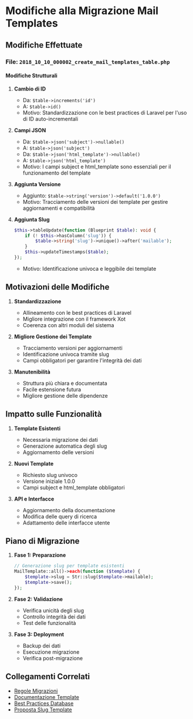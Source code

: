 # Modifiche alla Migrazione Mail Templates

## Modifiche Effettuate

### File: `2018_10_10_000002_create_mail_templates_table.php`

#### Modifiche Strutturali
1. **Cambio di ID**
   - Da: `$table->increments('id')`
   - A: `$table->id()`
   - Motivo: Standardizzazione con le best practices di Laravel per l'uso di ID auto-incrementali

2. **Campi JSON**
   - Da: `$table->json('subject')->nullable()`
   - A: `$table->json('subject')`
   - Da: `$table->json('html_template')->nullable()`
   - A: `$table->json('html_template')`
   - Motivo: I campi subject e html_template sono essenziali per il funzionamento del template

3. **Aggiunta Versione**
   - Aggiunto: `$table->string('version')->default('1.0.0')`
   - Motivo: Tracciamento delle versioni dei template per gestire aggiornamenti e compatibilità

4. **Aggiunta Slug**
   ```php
   $this->tableUpdate(function (Blueprint $table): void {
       if (! $this->hasColumn('slug')) {
           $table->string('slug')->unique()->after('mailable');
       }
       $this->updateTimestamps($table);
   });
   ```
   - Motivo: Identificazione univoca e leggibile dei template

## Motivazioni delle Modifiche

1. **Standardizzazione**
   - Allineamento con le best practices di Laravel
   - Migliore integrazione con il framework Xot
   - Coerenza con altri moduli del sistema

2. **Migliore Gestione dei Template**
   - Tracciamento versioni per aggiornamenti
   - Identificazione univoca tramite slug
   - Campi obbligatori per garantire l'integrità dei dati

3. **Manutenibilità**
   - Struttura più chiara e documentata
   - Facile estensione futura
   - Migliore gestione delle dipendenze

## Impatto sulle Funzionalità

1. **Template Esistenti**
   - Necessaria migrazione dei dati
   - Generazione automatica degli slug
   - Aggiornamento delle versioni

2. **Nuovi Template**
   - Richiesto slug univoco
   - Versione iniziale 1.0.0
   - Campi subject e html_template obbligatori

3. **API e Interfacce**
   - Aggiornamento della documentazione
   - Modifica delle query di ricerca
   - Adattamento delle interfacce utente

## Piano di Migrazione

1. **Fase 1: Preparazione**
   ```php
   // Generazione slug per template esistenti
   MailTemplate::all()->each(function ($template) {
       $template->slug = Str::slug($template->mailable);
       $template->save();
   });
   ```

2. **Fase 2: Validazione**
   - Verifica unicità degli slug
   - Controllo integrità dei dati
   - Test delle funzionalità

3. **Fase 3: Deployment**
   - Backup dei dati
   - Esecuzione migrazione
   - Verifica post-migrazione

## Collegamenti Correlati

- [Regole Migrazioni](./MIGRATION_RULES.md)
- [Documentazione Template](./EMAIL_TEMPLATES.md)
- [Best Practices Database](../../../docs/best-practices/database.md)
- [Proposta Slug Template](./EMAIL_TEMPLATE_SLUG_PROPOSAL.md) 
